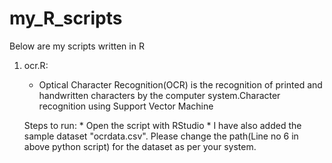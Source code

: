 # my_R_scripts

Below are my scripts written in R

1. ocr.R:
	* Optical Character Recognition(OCR) is the recognition of printed and handwritten characters by the computer system.Character recognition using Support Vector Machine
	
	Steps to run:
		* Open the script with RStudio
		* I have also added the sample dataset "ocrdata.csv". Please change the path(Line no 6 in above python script) for the dataset as per your system.